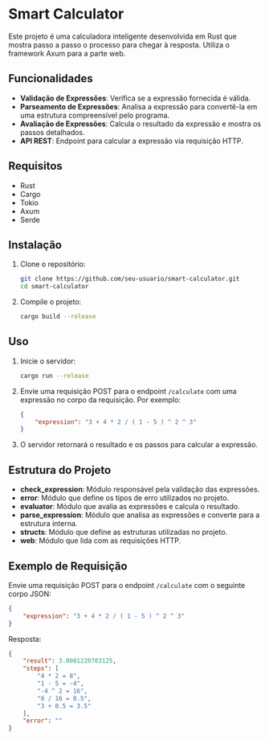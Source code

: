 # Smart Calculator

Este projeto é uma calculadora inteligente desenvolvida em Rust que mostra passo a passo o processo para chegar à resposta. Utiliza o framework Axum para a parte web.

## Funcionalidades

- **Validação de Expressões**: Verifica se a expressão fornecida é válida.
- **Parseamento de Expressões**: Analisa a expressão para convertê-la em uma estrutura compreensível pelo programa.
- **Avaliação de Expressões**: Calcula o resultado da expressão e mostra os passos detalhados.
- **API REST**: Endpoint para calcular a expressão via requisição HTTP.

## Requisitos

- Rust
- Cargo
- Tokio
- Axum
- Serde

## Instalação

1. Clone o repositório:

    ```bash
    git clone https://github.com/seu-usuario/smart-calculator.git
    cd smart-calculator
    ```

2. Compile o projeto:

    ```bash
    cargo build --release
    ```

## Uso

1. Inicie o servidor:

    ```bash
    cargo run --release
    ```

2. Envie uma requisição POST para o endpoint `/calculate` com uma expressão no corpo da requisição. Por exemplo:

    ```json
    {
        "expression": "3 + 4 * 2 / ( 1 - 5 ) ^ 2 ^ 3"
    }
    ```

3. O servidor retornará o resultado e os passos para calcular a expressão.

## Estrutura do Projeto

- **check_expression**: Módulo responsável pela validação das expressões.
- **error**: Módulo que define os tipos de erro utilizados no projeto.
- **evaluator**: Módulo que avalia as expressões e calcula o resultado.
- **parse_expression**: Módulo que analisa as expressões e converte para a estrutura interna.
- **structs**: Módulo que define as estruturas utilizadas no projeto.
- **web**: Módulo que lida com as requisições HTTP.

## Exemplo de Requisição

Envie uma requisição POST para o endpoint `/calculate` com o seguinte corpo JSON:

```json
{
    "expression": "3 + 4 * 2 / ( 1 - 5 ) ^ 2 ^ 3"
}
```

Resposta:

```json
{
    "result": 3.0001220703125,
    "steps": [
        "4 * 2 = 8",
        "1 - 5 = -4",
        "-4 ^ 2 = 16",
        "8 / 16 = 0.5",
        "3 + 0.5 = 3.5"
    ],
    "error": ""
}
```
